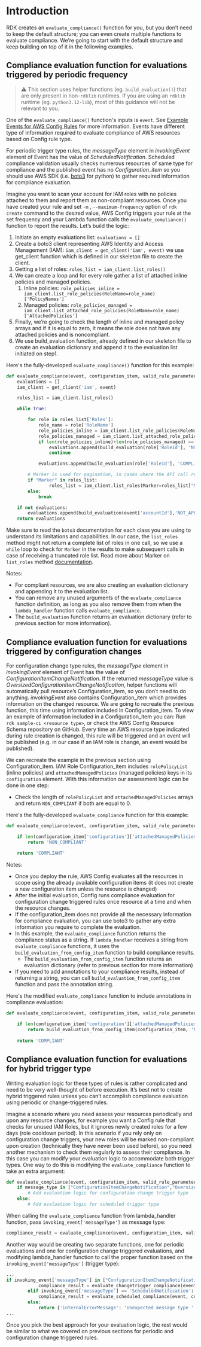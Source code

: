 # Introduction

RDK creates an `evaluate_compliance()` function for you, but you don’t need to keep the default structure; you can even create multiple functions to evaluate compliance. We’re going to start with the default structure and keep building on top of it in the following examples.

## Compliance evaluation function for evaluations triggered by periodic frequency

> :warning: This section uses helper functions (eg. `build_evaluation()`) that are only present in non-`rdklib` runtimes. If you are using an `rdklib` runtime (eg. `python3.12-lib`), most of this guidance will not be relevant to you.

One of the `evaluate_compliance()` function's inputs is `event`. See [Example Events for AWS Config Rules](https://docs.aws.amazon.com/config/latest/developerguide/evaluate-config_develop-rules_example-events.html) for more information. Events have different type of information required to evaluate compliance of AWS resources based on Config rule type.

For periodic trigger type rules, the _messageType_ element in _invokingEvent_ element of Event has the value of _ScheduledNotification_. Scheduled compliance validation usually checks numerous resources of same type for compliance and the published event has no _Configuration_item_ so you should use AWS SDK (i.e. [boto3](https://boto3.amazonaws.com/v1/documentation/api/latest/guide/quickstart.html) for python) to gather required information for compliance evaluation.

Imagine you want to scan your account for IAM roles with no policies attached to them and report them as non-compliant resources. Once you have created your rule and set `-m` , `--maximum-frequency` option of `rdk create` command to the desired value, AWS Config triggers your rule at the set frequency and your Lambda function calls the `evaluate_compliance()` function to report the results.
Let’s build the logic:

1. Initiate an empty evaluations list: `evaluations = []`
2. Create a boto3 client representing AWS Identity and Access Management (IAM): `iam_client = get_client('iam', event)`
we use get_client function which is defined in our skeleton file to create the client.
1. Getting a list of roles: `roles_list = iam_client.list_roles()`
2. We can create a loop and for every role gather a list of attached inline policies and managed policies.
   1. Inline policies: `role_policies_inline = iam_client.list_role_policies(RoleName=role_name)['PolicyNames']`
   2. Managed policies: `role_policies_managed = iam_client.list_attached_role_policies(RoleName=role_name)['AttachedPolicies']`
3. Finally, we’re going to check the length of inline and managed policy arrays and if it is equal to zero, it means the role does not have any attached policies and is noncompliant.
4. We use build_evaluation function, already defined in our skeleton file to create an evaluation dictionary and append it to the evaluation list initiated on step1.

Here's the fully-developed `evaluate_compliance()` function for this example:

```python
def evaluate_compliance(event, configuration_item, valid_rule_parameters):
    evaluations = []
    iam_client = get_client('iam', event)

    roles_list = iam_client.list_roles()

    while True:

        for role in roles_list['Roles']:
            role_name = role['RoleName']
            role_policies_inline = iam_client.list_role_policies(RoleName=role_name)['PolicyNames']
            role_policies_managed = iam_client.list_attached_role_policies(RoleName=role_name)['AttachedPolicies']
            if len(role_policies_inline)+len(role_policies_managed) == 0 :
                evaluations.append(build_evaluation(role['RoleId'], 'NON_COMPLIANT', event, resource_type='AWS::IAM::Role'))
                continue

            evaluations.append(build_evaluation(role['RoleId'], 'COMPLIANT', event, resource_type='AWS::IAM::Role'))

        # Marker is used for pagination, in cases where the API call returns too many results to display at once
        if "Marker" in roles_list:
                roles_list = iam_client.list_roles(Marker=roles_list["Marker"])
        else:
            break

    if not evaluations:
        evaluations.append(build_evaluation(event['accountId'],'NOT_APPLICABLE', event, resource_type='AWS::::Account'))
    return evaluations

```

Make sure to read the `boto3` documentation for each class you are using to understand its limitations and capabilities. In our case, the `list_roles` method might not return a complete list of roles in one call, so we use a `while` loop to check for `Marker` in the results to make subsequent calls in case of receiving a truncated role list. Read more about Marker on `list_roles` method [documentation](https://boto3.amazonaws.com/v1/documentation/api/1.9.42/reference/services/iam.html#IAM.Client.list_roles).

Notes:

- For compliant resources, we are also creating an evaluation dictionary and appending it to the evaluation list.
- You can remove any unused arguments of the `evaluate_compliance` function definition, as long as you also remove them from when the `lambda_handler` function calls `evaluate_compliance`.
- The `build_evaluation` function returns an evaluation dictionary (refer to previous section for more information).

## Compliance evaluation function for evaluations triggered by configuration changes

For configuration change type rules, the _messageType_ element in _invokingEvent_ element of Event has the value of _ConfigurationItemChangeNotification_. If the returned _messageType_ value is _OversizedConfigurationItemChangeNotification_, helper functions will automatically pull resource’s Configuration_item, so you don’t need to do anything. _invokingEvent_ also contains Configuration_item which provides information on the changed resource. We are going to recreate the previous function, this time using information included in Configuration_item. To view an example of information included in a Configuration_item you can:
Run `rdk sample-ci <resource type>`, or check the AWS Config Resource Schema repository on GitHub. Every time an AWS resource type indicated during rule creation is changed, this rule will be triggered and an event will be published (e.g. in our case if an IAM role is change, an event would be published).

We can recreate the example in the previous section using Configuration_item. IAM Role Configuration_item includes `rolePolicyList` (inline policies) and `attachedManagedPolicies` (managed policies) keys in its `configuration` element. With this information our assessment logic can be done in one step:

- Check the length of `rolePolicyList` and `attachedManagedPolicies` arrays and return `NON_COMPLIANT` if both are equal to 0.

Here's the fully-developed `evaluate_compliance` function for this example:

```python
def evaluate_compliance(event, configuration_item, valid_rule_parameters):

    if len(configuration_item['configuration']['attachedManagedPolicies'])+len(configuration_item['configuration']['rolePolicyList']) == 0:
        return 'NON_COMPLIANT'
    
    return 'COMPLIANT'

```

Notes:

- Once you deploy the rule, AWS Config evaluates all the resources in scope using the already available configuration items (it does not create a new configuration item unless the resource is changed)
- After the initial evaluation, Config runs compliance evaluation for configuration change triggered rules once resource at a time and when the resource changes.
- If the configuration_item does not provide all the necessary information for compliance evaluation, you can use boto3 to gather any extra information you require to complete the evaluation.
- In this example, the `evaluate_compliance` function returns the compliance status as a string. If `lambda_handler` receives a string from `evaluate_compliance` functions, it uses the `build_evaluation_from_config_item` function to build compliance results.
  - The `build_evaluation_from_config_item` function returns an evaluation dictionary (refer to previous section for more information)
- If you need to add annotations to your compliance results, instead of returning a string, you can call `build_evaluation_from_config_item` function and pass the annotation string.

Here's the modified `evaluate_compliance` function to include annotations in compliance evaluation:

```python
def evaluate_compliance(event, configuration_item, valid_rule_parameters):

    if len(configuration_item['configuration']['attachedManagedPolicies'])+len(configuration_item['configuration']['rolePolicyList']) == 0:
        return build_evaluation_from_config_item(configuration_item, 'NON_COMPLIANT', annotation='Your custom annotation')
    
    return 'COMPLIANT'
```

## Compliance evaluation function for evaluations for hybrid trigger type

Writing evaluation logic for these types of rules is rather complicated and need to be very well-thought of before execution. It’s best not to create hybrid triggered rules unless you can’t accomplish compliance evaluation using periodic or change-triggered rules.

Imagine a scenario where you need assess your resources periodically and upon any resource changes, for example you want a Config rule that checks for unused IAM Roles, but it ignores newly created roles for a few days (role cooldown period). In this scenario if you rely only on configuration change triggers, your new roles will be marked non-compliant upon creation (technically they have never been used before), so you need another mechanism to check them regularly to assess their compliance. In this case you can modify your evaluation logic to accommodate both trigger types. One way to do this is modifying the `evaluate_compliance` function to take an extra argument:

```python
def evaluate_compliance(event, configuration_item, valid_rule_parameters, message_type):
    if message_type in ["ConfigurationItemChangeNotification","OversizedConfigurationItemChangeNotification"]:
        # Add evaluation logic for configuration change trigger type
    else:
        # Add evaluation logic for scheduled trigger type

```

When calling the `evaluate_compliance` function from lambda_handler function, pass `invoking_event['messageType']` as message type:

```python
compliance_result = evaluate_compliance(event, configuration_item, valid_rule_parameters, invoking_event['messageType'])
```

Another way would be creating two separate functions, one for periodic evaluations and one for configuration change triggered evaluations, and modifying lambda_handler function to call the proper function based on the `invoking_event['messageType']` (trigger type):

```python
...
if invoking_event['messageType'] in ["ConfigurationItemChangeNotification","OversizedConfigurationItemChangeNotification"]:
            compliance_result = evaluate_changetrigger_compliance(event, configuration_item, rule_parameters)
        elif invoking_event['messageType'] == 'ScheduledNotification':
            compliance_result = evaluate_scheduled_compliance(event, configuration_item, rule_parameters)
        else:
            return {'internalErrorMessage': 'Unexpected message type ' + str(invoking_event)}
...
```

Once you pick the best approach for your evaluation logic, the rest would be similar to what we covered on previous sections for periodic and configuration change triggered rules.
